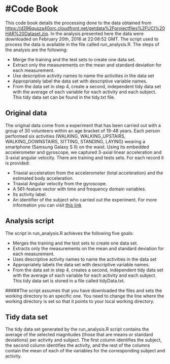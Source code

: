 #Code Book
==========================================

This code book details the processing done to the data obtained from https://d396qusza40orc.cloudfront.net/getdata%2Fprojectfiles%2FUCI%20HAR%20Dataset.zip.
In the analysis presented here the data were downloaded on February 20th, 2016 at 22:06:52 GMT.
The script used to process the data is available in the file called run_analysis.R. The steps of the analysis are the following:

 * Merge the training and the test sets to create one data set.
 * Extract only the measurements on the mean and standard deviation for each measurement.
 * Use descriptive activity names to name the activities in the data set
 * Appropriately label the data set with descriptive variable names.
 * From the data set in step 4, create a second, independent tidy data set with the average of each variable for each activity and each subject. This tidy data set can be found in the tidy.txt file.

## Original data

The original data come from a experiment that has been carried out with a group of 30 volunteers within an age bracket of 19-48 years. Each person performed six activities (WALKING, WALKING_UPSTAIRS, WALKING_DOWNSTAIRS, SITTING, STANDING, LAYING) wearing a smartphone (Samsung Galaxy S II) on the waist. Using its embedded accelerometer and gyroscope, we captured 3-axial linear acceleration and 3-axial angular velocity.
There are training and tests sets. For each record it is provided:

 * Triaxial acceleration from the accelerometer (total acceleration) and the estimated body acceleration.
 * Triaxial Angular velocity from the gyroscope. 
 * A 561-feature vector with time and frequency domain variables. 
 * Its activity label. 
 * An identifier of the subject who carried out the experiment.
For more information you can visit [this link](http://archive.ics.uci.edu/ml/datasets/Human+Activity+Recognition+Using+Smartphones) 

## Analysis script

The script in run_analysis.R achieves the following five goals:

 * Merges the training and the test sets to create one data set.
 * Extracts only the measurements on the mean and standard deviation for each measurement.
 * Uses descriptive activity names to name the activities in the data set
 * Appropriately labels the data set with descriptive variable names.
 * From the data set in step 4, creates a second, independent tidy data set with the average of each variable for each activity and each subject. This tidy data set is stored in a file called tidyData.txt.

#####The script assumes that you have downloaded the files and sets the working directory to an specific one. You need to change the line where the working directory is set so that it points to your local working directory.

## Tidy data set

The tidy data set generated by the run_analysis.R script contains the average of the selected magnitudes (those that are means or standard deviations) per activity and subject.
The first column identifies the subject, the second column identifies the activity, and the rest of the columns contain the mean of each of the variables for the corresponding subject and activity.


